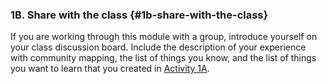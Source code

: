 ### 1B. Share with the class {#1b-share-with-the-class}

If you are working through this module with a group, introduce yourself on your class discussion board. Include the description of your experience with community mapping, the list of things you know, and the list of things you want to learn that you created in [Activity 1A](/1_introduction/section_1_activities/1a-community-mapping-kwl.html).

